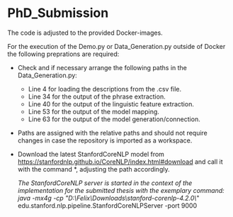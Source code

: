 # PhD_Submission

The code is adjusted to the provided Docker-images. 


For the execution of the Demo.py or Data_Generation.py outside of Docker the following preprations are required:

* Check and if necessary arrange the following paths in the Data_Generation.py:
    * Line 4 for loading the descriptions from the .csv file.
    * Line 34 for the output of the phrase extraction.
    * Line 40 for the output of the linguistic feature extraction.
    * Line 53 for the output of the model mapping.
    * Line 63 for the output of the model generation/connection.
   
* Paths are assigned with the relative paths and should not require changes in case the repository is imported as a workspace.
   
* Download the latest StanfordCoreNLP model from https://stanfordnlp.github.io/CoreNLP/index.html#download and call it with the command *, adjusting the path accordingly. 

    *The StanfordCoreNLP server is started in the context of the implementation for the submitted thesis with the exemplary command:
    java -mx4g -cp "D:\Felix\Downloads\stanford-corenlp-4.2.0\\*" edu.stanford.nlp.pipeline.StanfordCoreNLPServer -port 9000
